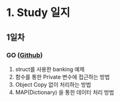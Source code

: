 # 1. Study 일지
## 1일차
### **GO**  ([Github](https://github.com/SunghyunKwon/sunghyunkwon.github.io))
1. struct를 사용한 banking 예제
2. 함수를 통한 Private 변수에 접근하는 방법
3. Object Copy 없이 처리하는 방법
4. MAP(Dictionary) 을 통한 데이터 처리 방법  